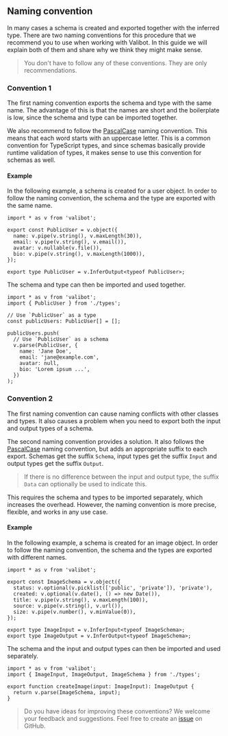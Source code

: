 Naming convention
-----------------

In many cases a schema is created and exported together with the inferred type. There are two naming conventions for this procedure that we recommend you to use when working with Valibot. In this guide we will explain both of them and share why we think they might make sense.

> You don't have to follow any of these conventions. They are only recommendations.

### Convention 1

The first naming convention exports the schema and type with the same name. The advantage of this is that the names are short and the boilerplate is low, since the schema and type can be imported together.

We also recommend to follow the [PascalCase](https://en.wikipedia.org/wiki/Naming_convention_\$0programming\$0) naming convention. This means that each word starts with an uppercase letter. This is a common convention for TypeScript types, and since schemas basically provide runtime validation of types, it makes sense to use this convention for schemas as well.

#### Example

In the following example, a schema is created for a user object. In order to follow the naming convention, the schema and the type are exported with the same name.

    import * as v from 'valibot';
    
    export const PublicUser = v.object({
      name: v.pipe(v.string(), v.maxLength(30)),
      email: v.pipe(v.string(), v.email()),
      avatar: v.nullable(v.file()),
      bio: v.pipe(v.string(), v.maxLength(1000)),
    });
    
    export type PublicUser = v.InferOutput<typeof PublicUser>;
    

The schema and type can then be imported and used together.

    import * as v from 'valibot';
    import { PublicUser } from './types';
    
    // Use `PublicUser` as a type
    const publicUsers: PublicUser[] = [];
    
    publicUsers.push(
      // Use `PublicUser` as a schema
      v.parse(PublicUser, {
        name: 'Jane Doe',
        email: 'jane@example.com',
        avatar: null,
        bio: 'Lorem ipsum ...',
      })
    );
    

### Convention 2

The first naming convention can cause naming conflicts with other classes and types. It also causes a problem when you need to export both the input and output types of a schema.

The second naming convention provides a solution. It also follows the [PascalCase](https://en.wikipedia.org/wiki/Naming_convention_\$0programming\$0) naming convention, but adds an appropriate suffix to each export. Schemas get the suffix `Schema`, input types get the suffix `Input` and output types get the suffix `Output`.

> If there is no difference between the input and output type, the suffix `Data` can optionally be used to indicate this.

This requires the schema and types to be imported separately, which increases the overhead. However, the naming convention is more precise, flexible, and works in any use case.

#### Example

In the following example, a schema is created for an image object. In order to follow the naming convention, the schema and the types are exported with different names.

    import * as v from 'valibot';
    
    export const ImageSchema = v.object({
      status: v.optional(v.picklist(['public', 'private']), 'private'),
      created: v.optional(v.date(), () => new Date()),
      title: v.pipe(v.string(), v.maxLength(100)),
      source: v.pipe(v.string(), v.url()),
      size: v.pipe(v.number(), v.minValue(0)),
    });
    
    export type ImageInput = v.InferInput<typeof ImageSchema>;
    export type ImageOutput = v.InferOutput<typeof ImageSchema>;
    

The schema and the input and output types can then be imported and used separately.

    import * as v from 'valibot';
    import { ImageInput, ImageOutput, ImageSchema } from './types';
    
    export function createImage(input: ImageInput): ImageOutput {
      return v.parse(ImageSchema, input);
    }
    

> Do you have ideas for improving these conventions? We welcome your feedback and suggestions. Feel free to create an [issue](https://github.com/fabian-hiller/valibot/issues/new) on GitHub.